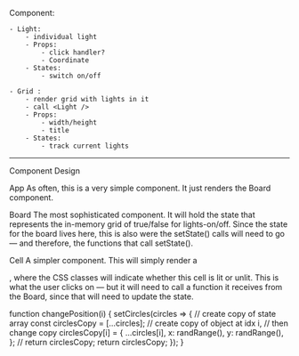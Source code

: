 Component:

    - Light:
        - individual light
        - Props:
            - click handler?
            - Coordinate
        - States:
            - switch on/off 

    - Grid :
        - render grid with lights in it
        - call <Light />
        - Props:
            - width/height
            - title
        - States:
            - track current lights

----

Component Design

App
As often, this is a very simple component. It just renders the Board component.

Board
The most sophisticated component. It will hold the state that represents the in-memory grid of true/false for lights-on/off. Since the state for the board lives here, this is also were the setState() calls will need to go — and therefore, the functions that call setState().

Cell
A simpler component. This will simply render a <div>, where the CSS classes will indicate whether this cell is lit or unlit. This is what the user clicks on — but it will need to call a function it receives from the Board, since that will need to update the state.

function changePosition(i) {
    setCircles(circles => {
      // create copy of state array
      const circlesCopy = [...circles];
      // create copy of object at idx i,
      // then change copy
      circlesCopy[i] = {
        ...circles[i],
        x: randRange(),
        y: randRange(),
      };
      // return circlesCopy;
      return circlesCopy;
    });
  }